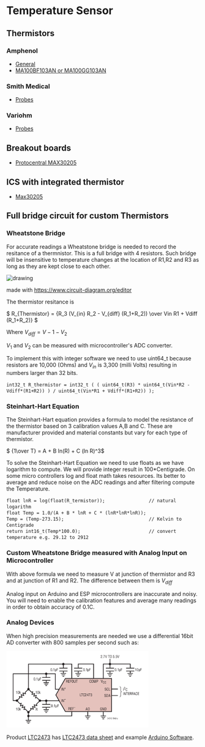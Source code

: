 # Temperature Sensor

## Thermistors

### Amphenol
- [General](https://www.amphenol-sensors.com/en/product-spotlights/3468-temperature-sensing-for-medical-devices)
- [MA100BF103AN or MA100GG103AN](https://www.mouser.com/datasheet/2/18/Amphenol_04022020_AAS_920_321E-1826352.pdf)

### Smith Medical
- [Probes](https://www.smiths-medical.com/en-us/products/temperature-management/temperature-probes)

### Variohm
- [Probes](https://www.variohm.com/products/temperature-sensors/medical-temperature-probes)

## Breakout boards
- [Protocentral MAX30205](https://protocentral.com/product/protocentral-max30205-body-temperature-sensor-breakout-board/)

## ICS with integrated thermistor 
- [Max30205](https://www.analog.com/media/en/technical-documentation/data-sheets/max30205.pdf)

## Full bridge circuit for custom Thermistors

### Wheatstone Bridge
For accurate readings a Wheatstone bridge is needed to record the resitance of a thermnistor. This is a full bridge with 4 resistors. Such bridge will be insensitive to temperature changes at the location of R1,R2 and R3 as long as they are kept close to each other.

<img src="./assetts/Wheatstone.svg" alt="drawing" height="300"/>

made with https://www.circuit-diagram.org/editor

The thermistor resitance is

$ R_{Thermistor} = {R_3 (V_{in} R_2 - V_{diff} (R_1+R_2)) \over Vin R1 + Vdiff (R_1+R_2)} $

Where $V_{diff} = V-1 - V_2$

$V_1$ and $V_2$ can be measured with microcontroller's ADC converter. 

To implement this with integer software we need to use uint64_t because resistors are 10,000 (Ohms) and $V_{in}$ is 3,300 (milli Volts) resulting in numbers larger than 32 bits.

```
int32_t R_thermistor = int32_t ( ( uint64_t(R3) * uint64_t(Vin*R2 - Vdiff*(R1+R2)) ) / uint64_t(Vin*R1 + Vdiff*(R1+R2)) );
```

### Steinhart-Hart Equation

The Steinhart-Hart equation provides a formula to model the resistance of the thermistor based on 3 calibration values A,B and C. These are manufacturer provided and material constants but vary for each type of thermistor.

$ {1\over T} = A + B ln(R) + C (ln R)^3$

To solve the Steinhart-Hart Equation we need to use floats as we have logarithm to compute. We will provide integer result in 100*Centigrade. On some micro controllers log and float math takes resources. Its better to average and reduce noise on the ADC readings and after filtering compute the Temperature.

```
float lnR = log(float(R_termistor));                // natural logarithm
float Temp = 1.0/(A + B * lnR + C * (lnR*lnR*lnR));
Temp = (Temp-273.15);                               // Kelvin to Centigrade
return int16_t(Temp*100.0);                         // convert temperature e.g. 29.12 to 2912
```

### Custom Wheatstone Bridge measured with Analog Input on Microcontroller

With above formula we need to measure V at junction of thermistor and R3 and at junction of R1 and R2. The difference between them is $V_{diff}$

Analog input on Arduino and ESP microcontrollers are inaccurate and noisy. You will need to enable the calibration features and average many readings in order to obtain accuracy of 0.1C.

### Analog Devices
When high precision measurements are needed we use a differential 16bit AD converter with 800 samples per second such as:

<img src="./assetts/LTC2471-8586.png" alt="drawing" height="200"/>

Product [LTC2473](https://www.analog.com/en/products/ltc2473.html) has [LTC2473 data sheet](https://www.analog.com/media/en/technical-documentation/data-sheets/24713fb.pdf) and example [Arduino Software](https://github.com/analogdevicesinc/Linduino).
